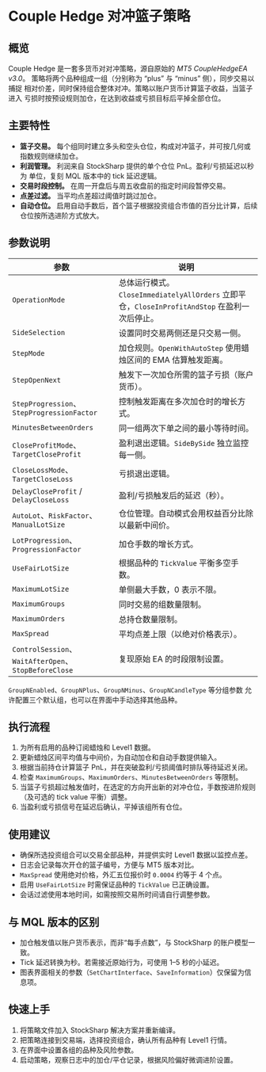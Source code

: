# Couple Hedge 对冲篮子策略

## 概览

Couple Hedge 是一套多货币对对冲策略，源自原始的 *MT5 CoupleHedgeEA v3.0*。
策略将两个品种组成一组（分别称为 “plus” 与 “minus” 侧），同步交易以捕捉
相对价差，同时保持组合整体对冲。策略以账户货币计算篮子收益，当篮子进入
亏损时按预设规则加仓，在达到收益或亏损目标后平掉全部仓位。

## 主要特性

- **篮子交易。** 每个组同时建立多头和空头仓位，构成对冲篮子，并可按几何或
  指数规则继续加仓。
- **利润管理。** 利润来自 StockSharp 提供的单个仓位 PnL。盈利/亏损延迟以秒为
  单位，复刻 MQL 版本中的 tick 延迟逻辑。
- **交易时段控制。** 在周一开盘后与周五收盘前的指定时间段暂停交易。
- **点差过滤。** 当平均点差超过阈值时跳过加仓。
- **自动仓位。** 启用自动手数后，首个篮子根据投资组合市值的百分比计算，后续
  仓位按所选进阶方式放大。

## 参数说明

| 参数 | 说明 |
|------|------|
| `OperationMode` | 总体运行模式。`CloseImmediatelyAllOrders` 立即平仓，`CloseInProfitAndStop` 在盈利一次后停止。 |
| `SideSelection` | 设置同时交易两侧还是只交易一侧。 |
| `StepMode` | 加仓规则。`OpenWithAutoStep` 使用蜡烛区间的 EMA 估算触发距离。 |
| `StepOpenNext` | 触发下一次加仓所需的篮子亏损（账户货币）。 |
| `StepProgression`、`StepProgressionFactor` | 控制触发距离在多次加仓时的增长方式。 |
| `MinutesBetweenOrders` | 同一组两次下单之间的最小等待时间。 |
| `CloseProfitMode`、`TargetCloseProfit` | 盈利退出逻辑。`SideBySide` 独立监控每一侧。 |
| `CloseLossMode`、`TargetCloseLoss` | 亏损退出逻辑。 |
| `DelayCloseProfit` / `DelayCloseLoss` | 盈利/亏损触发后的延迟（秒）。 |
| `AutoLot`、`RiskFactor`、`ManualLotSize` | 仓位管理。自动模式会用权益百分比除以最新中间价。 |
| `LotProgression`、`ProgressionFactor` | 加仓手数的增长方式。 |
| `UseFairLotSize` | 根据品种的 `TickValue` 平衡多空手数。 |
| `MaximumLotSize` | 单侧最大手数，0 表示不限。 |
| `MaximumGroups` | 同时交易的组数量限制。 |
| `MaximumOrders` | 总持仓数量限制。 |
| `MaxSpread` | 平均点差上限（以绝对价格表示）。 |
| `ControlSession`、`WaitAfterOpen`、`StopBeforeClose` | 复现原始 EA 的时段限制设置。 |

`GroupNEnabled`、`GroupNPlus`、`GroupNMinus`、`GroupNCandleType` 等分组参数
允许配置三个默认组，也可以在界面中手动选择其他品种。

## 执行流程

1. 为所有启用的品种订阅蜡烛和 Level1 数据。
2. 更新蜡烛区间平均值与中间价，为自动加仓和自动手数提供输入。
3. 根据当前持仓计算篮子 PnL，并在突破盈利/亏损阈值时排队等待延迟关闭。
4. 检查 `MaximumGroups`、`MaximumOrders`、`MinutesBetweenOrders` 等限制。
5. 当篮子亏损超过触发值时，在选定的方向开出新的对冲仓位，手数按进阶规则
   （及可选的 tick value 平衡）调整。
6. 当盈利或亏损信号在延迟后确认，平掉该组所有仓位。

## 使用建议

- 确保所选投资组合可以交易全部品种，并提供实时 Level1 数据以监控点差。
- 日志会记录每次开仓的篮子编号，方便与 MT5 版本对比。
- `MaxSpread` 使用绝对价格，外汇五位报价时 `0.0004` 约等于 4 个点。
- 启用 `UseFairLotSize` 时需保证品种的 `TickValue` 已正确设置。
- 会话过滤使用本地时间，如需按照交易所时间请自行调整参数。

## 与 MQL 版本的区别

- 加仓触发值以账户货币表示，而非“每手点数”，与 StockSharp 的账户模型一致。
- Tick 延迟转换为秒。若需接近原始行为，可使用 1–5 秒的小延迟。
- 图表界面相关的参数（`SetChartInterface`、`SaveInformation`）仅保留为信息项。

## 快速上手

1. 将策略文件加入 StockSharp 解决方案并重新编译。
2. 把策略连接到交易端，选择投资组合，确认所有品种有 Level1 行情。
3. 在界面中设置各组的品种及风险参数。
4. 启动策略，观察日志中的加仓/平仓记录，根据风险偏好微调进阶设置。

